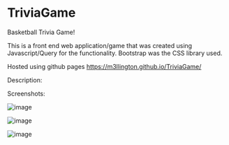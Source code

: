 # TriviaGame
Basketball Trivia Game!

This is a front end web application/game that was created using Javascript/Query for the functionality. Bootstrap was the CSS library used.

Hosted using github pages https://m3llington.github.io/TriviaGame/

Description: 


Screenshots:



![image](https://user-images.githubusercontent.com/50224404/76173661-b3935080-6177-11ea-9989-6191890efec8.png)


![image](https://user-images.githubusercontent.com/50224404/76173644-82b31b80-6177-11ea-826a-1b19f978fbc0.png)


![image](https://user-images.githubusercontent.com/50224404/76173767-aa56b380-6178-11ea-84df-7bc27e60e8a2.png)

